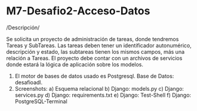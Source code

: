 # M7-Desafio2-Acceso-Datos
/Descripción/

Se solicita un proyecto de administración de tareas, donde tendremos Tareas y SubTareas. Las tareas deben tener un identificador autonumérico, descripción y estado, las subtareas tienen los mismos campos, más una relación a Tareas. El proyecto debe contar con un archivos de servicios donde estará la lógica de aplicación sobre los modelos. 

1) El motor de bases de datos usado es Postgresql. Base de Datos: desafioadl.
2) Screenshots: 
    a) Esquema relacional
    b) Django: models.py
    c) Django: services.py
    d) Django: requirements.txt
    e) Django: Test-Shell
    f) Django: PostgreSQL-Terminal
